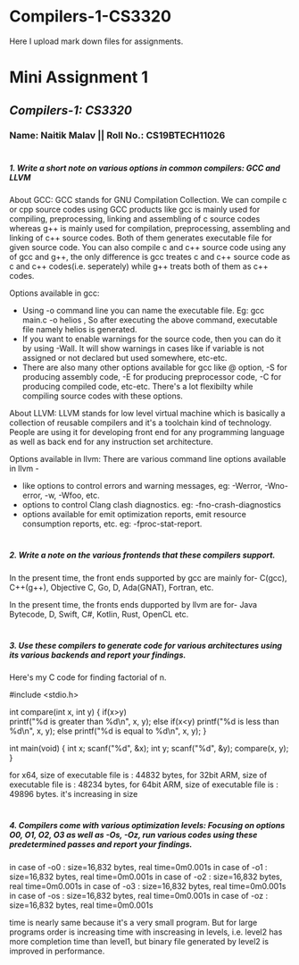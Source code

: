 # Compilers-1-CS3320
Here I upload mark down files for assignments.

# **Mini Assignment 1**
## **_Compilers-1: CS3320_**
### Name: Naitik Malav ||  Roll No.: CS19BTECH11026 
# 
#
##### 1. Write a short note on various options in common compilers: GCC and LLVM
About GCC:
GCC stands for GNU Compilation Collection. We can compile c or cpp source codes using GCC products like gcc is  mainly used for compiling, preprocessing, linking and assembling of c source codes whereas g++ is mainly used for compilation, preprocessing, assembling and linking of c++ source codes. Both of them generates executable file for given source code. You can also compile c and c++ source code using any of gcc and g++, the only difference is gcc treates c and c++ source code as c and c++ codes(i.e. seperately) while g++ treats both of them as c++ codes.

Options available in gcc:
- Using -o command line you can name the executable file. Eg: gcc main.c -o helios , So after executing the above command, executable file namely helios is generated. 
- If you want to enable warnings for the source code, then you can do it by using -Wall. It will show warnings in cases like if variable is not assigned or not declared but used somewhere, etc-etc.
- There are also many other options available for gcc like @ option, -S for producing assembly code, -E for producing preprocessor code, -C for producing compiled code, etc-etc. There's a lot flexibilty while compiling source codes with these options.

About LLVM:
LLVM stands for low level virtual machine which is basically a collection of reusable compilers and it's a toolchain kind of technology. People are using it for developing front end for any programming language as well as back end for any instruction set architecture.

Options available in llvm:
There are various command line options available in llvm - 
- like options to control errors and warning messages, eg: -Werror, -Wno-error, -w, -Wfoo, etc.
- options to control Clang clash diagnostics. eg: -fno-crash-diagnostics
- options available for emit optimization reports, emit resource consumption reports, etc. eg: -fproc-stat-report.

# 
# 
##### 2. Write a note on the various frontends that these compilers support.
In the present time, the front ends supported by gcc are mainly for- C(gcc), C++(g++), Objective C, Go, D, Ada(GNAT), Fortran, etc.

In the present time, the fronts ends dupported by llvm are for- Java Bytecode, D, Swift, C#, Kotlin, Rust, OpenCL etc.

#
#
##### 3. Use these compilers to generate code for various architectures using its various backends and report your findings.
Here's my C code for finding factorial of n.

#include <stdio.h>

int compare(int x, int y) {
   if(x>y)    
        printf("%d is greater than %d\n", x, y);
   else if(x<y)
        printf("%d is less than %d\n", x, y);
    else
        printf("%d is equal to %d\n", x, y);
}

int main(void) {
    int x;
    scanf("%d", &x);
    int y;
    scanf("%d", &y);
    compare(x, y);
}

for x64, size of executable file is : 44832 bytes,
for 32bit ARM, size of executable file is : 48234 bytes,
for 64bit ARM, size of executable file is : 49896 bytes.
it's increasing in size
#
#
##### 4. Compilers come with various optimization levels: Focusing on options O0, O1, O2, O3  as well as -Os, -Oz, run various codes using these predetermined passes and report your findings.

in case of -o0 : size=16,832 bytes, real time=0m0.001s
in case of -o1 : size=16,832 bytes, real time=0m0.001s
in case of -o2 : size=16,832 bytes, real time=0m0.001s
in case of -o3 : size=16,832 bytes, real time=0m0.001s
in case of -os : size=16,832 bytes, real time=0m0.001s
in case of -oz : size=16,832 bytes, real time=0m0.001s

time is nearly same because it's a very small program. But for large programs order is increasing time with inscreasing in levels, i.e. level2 has more completion time than level1, but binary file generated by level2 is improved in performance.  
